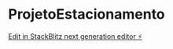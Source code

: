 # ProjetoEstacionamento

[Edit in StackBlitz next generation editor ⚡️](https://stackblitz.com/~/github.com/ErickRamos00/ProjetoEstacionamento)